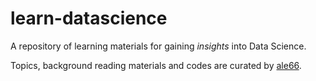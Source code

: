 # learn-datascience

A repository of learning materials for gaining *insights* into Data Science.

Topics, background reading materials and codes are curated by [ale66]().